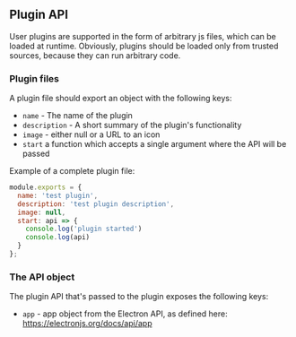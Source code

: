 ## Plugin API
User plugins are supported in the form of arbitrary js files, which can be loaded at runtime. Obviously, plugins should be loaded only from trusted sources, because they can run arbitrary code.

### Plugin files

A plugin file should export an object with the following keys:

- `name` - The name of the plugin
- `description` - A short summary of the plugin's functionality
- `image` - either null or a URL to an icon
- `start` a function which accepts a single argument where the API will be passed

Example of a complete plugin file:

```javascript
module.exports = {
  name: 'test plugin',
  description: 'test plugin description',
  image: null,
  start: api => {
    console.log('plugin started')
    console.log(api)
  }
};
```

### The API object

The plugin API that's passed to the plugin exposes the following keys:

- `app` - app object from the Electron API, as defined here: https://electronjs.org/docs/api/app
